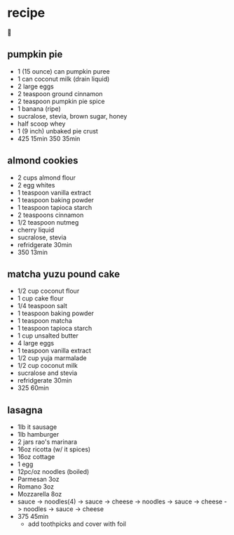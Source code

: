 # recipe
🥚

## pumpkin pie
- 1 (15 ounce) can pumpkin puree
- 1 can coconut milk (drain liquid)
- 2 large eggs
- 2 teaspoon ground cinnamon
- 2 teaspoon pumpkin pie spice
- 1 banana (ripe)
- sucralose, stevia, brown sugar, honey
- half scoop whey
- 1 (9 inch) unbaked pie crust
- 425 15min 350 35min

## almond cookies
- 2 cups almond flour
- 2 egg whites
- 1 teaspoon vanilla extract
- 1 teaspoon baking powder
- 1 teaspoon tapioca starch
- 2 teaspoons cinnamon
- 1/2 teaspoon nutmeg
- cherry liquid
- sucralose, stevia
- refridgerate 30min
- 350 13min

## matcha yuzu pound cake
- 1/2 cup coconut flour
- 1 cup cake flour
- 1/4 teaspoon salt
- 1 teaspoon baking powder
- 1 teaspoon matcha
- 1 teaspoon tapioca starch
- 1 cup unsalted butter
- 4 large eggs
- 1 teaspoon vanilla extract
- 1/2 cup yuja marmalade
- 1/2 cup coconut milk
- sucralose and stevia
- refridgerate 30min
- 325 60min

## lasagna 
- 1lb it sausage 
- 1lb hamburger
- 2 jars rao's marinara
- 16oz ricotta (w/ it spices)
- 16oz cottage
- 1 egg
- 12pc/oz noodles (boiled)
- Parmesan 3oz
- Romano 3oz
- Mozzarella 8oz
- sauce -> noodles(4) -> sauce -> cheese -> noodles -> sauce -> cheese -> noodles -> sauce -> cheese
- 375 45min
  - add toothpicks and cover with foil